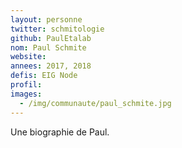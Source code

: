 ```yaml
---
layout: personne
twitter: schmitologie
github: PaulEtalab
nom: Paul Schmite
website:
annees: 2017, 2018
defis: EIG Node
profil: 
images:
  - /img/communaute/paul_schmite.jpg
---
```


Une biographie de Paul.

